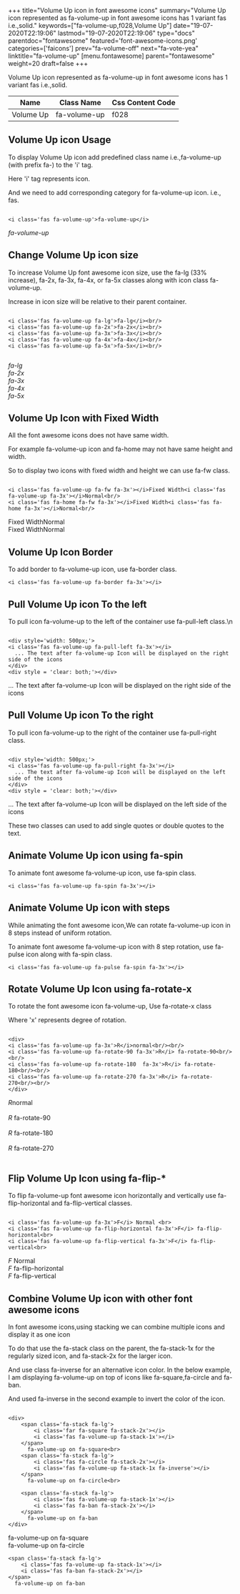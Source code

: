 +++
title="Volume Up icon in font awesome icons"
summary="Volume Up icon represented as fa-volume-up in font awesome icons has 1 variant fas i.e.,solid."
keywords=["fa-volume-up,f028,Volume Up"]
date="19-07-2020T22:19:06"
lastmod="19-07-2020T22:19:06"
type="docs"
parentdoc="fontawesome"
featured='font-awesome-icons.png'
categories=['faicons']
prev="fa-volume-off"
next="fa-vote-yea"
linktitle="fa-volume-up"
[menu.fontawesome]
parent="fontawesome"
weight=20
draft=false
+++


Volume Up icon represented as fa-volume-up in font awesome icons has 1 variant fas i.e.,solid.

<div class='table-responsive'><table class='table'><thead><tr><th>Name</th><th>Class Name</th><th>Css Content Code</th></tr></thead><tbody><tr><td>Volume Up</td><td>fa-volume-up</td><td>f028</td></tr></tbody></table></div>



## Volume Up icon Usage

To display Volume Up icon add predefined class name i.e.,fa-volume-up (with prefix fa-) to the 'i' tag.

Here 'i' tag represents icon.

And we need to add corresponding category for fa-volume-up icon. i.e., fas.


```

<i class='fas fa-volume-up'>fa-volume-up</i>
```

<i class='fas fa-volume-up'>fa-volume-up</i>




## Change Volume Up icon size
To increase Volume Up font awesome icon size, use the fa-lg (33% increase), fa-2x, fa-3x, fa-4x, or fa-5x classes along with icon class fa-volume-up.

Increase in icon size will be relative to their parent container. 

```

<i class='fas fa-volume-up fa-lg'>fa-lg</i><br/>
<i class='fas fa-volume-up fa-2x'>fa-2x</i><br/>
<i class='fas fa-volume-up fa-3x'>fa-3x</i><br/>
<i class='fas fa-volume-up fa-4x'>fa-4x</i><br/>
<i class='fas fa-volume-up fa-5x'>fa-5x</i><br/>
            
```

<i class='fas fa-volume-up fa-lg'>fa-lg</i><br/>
<i class='fas fa-volume-up fa-2x'>fa-2x</i><br/>
<i class='fas fa-volume-up fa-3x'>fa-3x</i><br/>
<i class='fas fa-volume-up fa-4x'>fa-4x</i><br/>
<i class='fas fa-volume-up fa-5x'>fa-5x</i><br/>
            



## Volume Up Icon with Fixed Width 

All the font awesome icons does not have same width.

For example fa-volume-up icon and fa-home may not have same height and width.

So to display two icons with fixed width and height we can use fa-fw class.


```

<i class='fas fa-volume-up fa-fw fa-3x'></i>Fixed Width<i class='fas fa-volume-up fa-3x'></i>Normal<br/>
<i class='fas fa-home fa-fw fa-3x'></i>Fixed Width<i class='fas fa-home fa-3x'></i>Normal<br/>
```

<i class='fas fa-volume-up fa-fw fa-3x'></i>Fixed Width<i class='fas fa-volume-up fa-3x'></i>Normal<br/>
<i class='fas fa-home fa-fw fa-3x'></i>Fixed Width<i class='fas fa-home fa-3x'></i>Normal<br/>



## Volume Up Icon Border 

To add border to fa-volume-up icon, use fa-border class.


```
<i class='fas fa-volume-up fa-border fa-3x'></i>

```
<i class='fas fa-volume-up fa-border fa-3x'></i>





## Pull Volume Up icon To the left

To pull icon fa-volume-up to the left of the container use fa-pull-left class.\n

```

<div style='width: 500px;'>
<i class='fas fa-volume-up fa-pull-left fa-3x'></i>
  ... The text after fa-volume-up Icon will be displayed on the right side of the icons
</div>
<div style = 'clear: both;'></div>
```

<div style='width: 500px;'>
<i class='fas fa-volume-up fa-pull-left fa-3x'></i>
  ... The text after fa-volume-up Icon will be displayed on the right side of the icons
</div>
<div style = 'clear: both;'></div>




## Pull Volume Up icon To the right
To pull icon fa-volume-up to the right of the container use fa-pull-right class.

```

<div style='width: 500px;'>
<i class='fas fa-volume-up fa-pull-right fa-3x'></i>
  ... The text after fa-volume-up Icon will be displayed on the left side of the icons
</div>
<div style = 'clear: both;'></div>
```

<div style='width: 500px;'>
<i class='fas fa-volume-up fa-pull-right fa-3x'></i>
  ... The text after fa-volume-up Icon will be displayed on the left side of the icons
</div>
<div style = 'clear: both;'></div>

These two classes can used to add single quotes or double quotes to the text.


## Animate Volume Up icon using fa-spin
To animate font awesome fa-volume-up icon, use fa-spin class.

```
<i class='fas fa-volume-up fa-spin fa-3x'></i>
```
<i class='fas fa-volume-up fa-spin fa-3x'></i>




## Animate Volume Up icon with steps
While animating the font awesome icon,We can rotate fa-volume-up icon in 8 steps instead of uniform rotation.

To animate font awesome fa-volume-up icon with 8 step rotation, use fa-pulse icon along with fa-spin class.


```
<i class='fas fa-volume-up fa-pulse fa-spin fa-3x'></i>

```
<i class='fas fa-volume-up fa-pulse fa-spin fa-3x'></i>





## Rotate Volume Up Icon using fa-rotate-x
To rotate the font awesome icon fa-volume-up, Use fa-rotate-x class

Where 'x' represents degree of rotation.


```

<div>
<i class='fas fa-volume-up fa-3x'>R</i>normal<br/><br/>
<i class='fas fa-volume-up fa-rotate-90 fa-3x'>R</i> fa-rotate-90<br/><br/> 
<i class='fas fa-volume-up fa-rotate-180  fa-3x'>R</i> fa-rotate-180<br/><br/> 
<i class='fas fa-volume-up fa-rotate-270 fa-3x'>R</i> fa-rotate-270<br/><br/>
</div>
```

<div>
<i class='fas fa-volume-up fa-3x'>R</i>normal<br/><br/>
<i class='fas fa-volume-up fa-rotate-90 fa-3x'>R</i> fa-rotate-90<br/><br/> 
<i class='fas fa-volume-up fa-rotate-180  fa-3x'>R</i> fa-rotate-180<br/><br/> 
<i class='fas fa-volume-up fa-rotate-270 fa-3x'>R</i> fa-rotate-270<br/><br/>
</div>




## Flip Volume Up Icon using fa-flip-*
To flip fa-volume-up font awesome icon horizontally and vertically use fa-flip-horizontal and fa-flip-vertical classes. 

```

<i class='fas fa-volume-up fa-3x'>F</i> Normal <br>
<i class='fas fa-volume-up fa-flip-horizontal fa-3x'>F</i> fa-flip-horizontal<br>
<i class='fas fa-volume-up fa-flip-vertical fa-3x'>F</i> fa-flip-vertical<br>
```

<i class='fas fa-volume-up fa-3x'>F</i> Normal <br>
<i class='fas fa-volume-up fa-flip-horizontal fa-3x'>F</i> fa-flip-horizontal<br>
<i class='fas fa-volume-up fa-flip-vertical fa-3x'>F</i> fa-flip-vertical<br>




## Combine Volume Up icon with other font awesome icons
In font awesome icons,using stacking we can combine multiple icons and display it as one icon 

To do that use the fa-stack class on the parent, the fa-stack-1x for the regularly sized icon, and fa-stack-2x for the larger icon.

And use class fa-inverse for an alternative icon color. 
In the below example, I am displaying fa-volume-up on top of icons like fa-square,fa-circle and fa-ban.

And used fa-inverse in the second example to invert the color of the icon.

```

<div>
    <span class='fa-stack fa-lg'>
        <i class='far fa-square fa-stack-2x'></i>
        <i class='fas fa-volume-up fa-stack-1x'></i>
    </span>
      fa-volume-up on fa-square<br>
    <span class='fa-stack fa-lg'>
        <i class='fas fa-circle fa-stack-2x'></i>
        <i class='fas fa-volume-up fa-stack-1x fa-inverse'></i>
    </span>
      fa-volume-up on fa-circle<br>

    <span class='fa-stack fa-lg'>
        <i class='fas fa-volume-up fa-stack-1x'></i>
        <i class='fas fa-ban fa-stack-2x'></i>
    </span>
      fa-volume-up on fa-ban
</div>
```

<div>
    <span class='fa-stack fa-lg'>
        <i class='far fa-square fa-stack-2x'></i>
        <i class='fas fa-volume-up fa-stack-1x'></i>
    </span>
      fa-volume-up on fa-square<br>
    <span class='fa-stack fa-lg'>
        <i class='fas fa-circle fa-stack-2x'></i>
        <i class='fas fa-volume-up fa-stack-1x fa-inverse'></i>
    </span>
      fa-volume-up on fa-circle<br>

    <span class='fa-stack fa-lg'>
        <i class='fas fa-volume-up fa-stack-1x'></i>
        <i class='fas fa-ban fa-stack-2x'></i>
    </span>
      fa-volume-up on fa-ban
</div>






